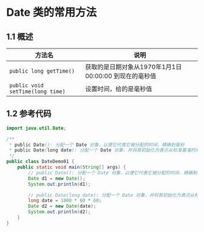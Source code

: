 # Date 类的常用方法

## 1.1 概述

| 方法名                           | 说明                                                   |
| -------------------------------- | ------------------------------------------------------ |
| `public long getTime()`          | 获取的是日期对象从1970年1月1日 00:00:00 到现在的毫秒值 |
| `public void setTime(long time)` | 设置时间，给的是毫秒值                                 |

## 1.2 参考代码

```java
import java.util.Date;

/**
 * public Date(): 分配一个 Date 对象，以便它代表它被分配的时间，精确到毫秒
 * public Date(long date): 分配一个 Date 对象，并将其初始化为表示从标准基准时间启指定的毫秒数
 */
public class DateDemo01 {
    public static void main(String[] args) {
        // public Date(): 分配一个 Date 对象，以便它代表它被分配的时间，精确到毫秒
        Date d1 = new Date();
        System.out.println(d1);

        // public Date(long date): 分配一个 Date 对象，并将其初始化为表示从标准基准时间启指定的毫秒数
        long date = 1000 * 60 * 60;
        Date d2 = new Date(date);
        System.out.println(d2);
    }
}
```